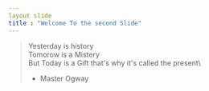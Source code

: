 ```yaml
---
layout slide
title : "Welcome To the second Slide"
---
```

>Yesterday is history\
Tomorow is a Mistery\
But Today is a Gift that's why it's called the present\
> - Master Ogway